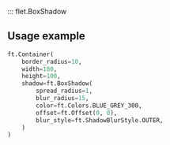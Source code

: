 ::: flet.BoxShadow

## Usage example

```python
ft.Container(
    border_radius=10,
    width=100,
    height=100,
    shadow=ft.BoxShadow(
        spread_radius=1,
        blur_radius=15,
        color=ft.Colors.BLUE_GREY_300,
        offset=ft.Offset(0, 0),
        blur_style=ft.ShadowBlurStyle.OUTER,
    )
)
```